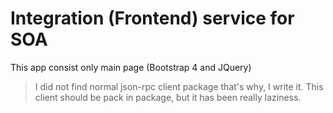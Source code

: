 # Integration (Frontend) service for SOA

This app consist only main page (Bootstrap 4 and JQuery)

> I did not find normal json-rpc client package that's why, I write it.
> This client should be pack in package, but it has been really laziness.




